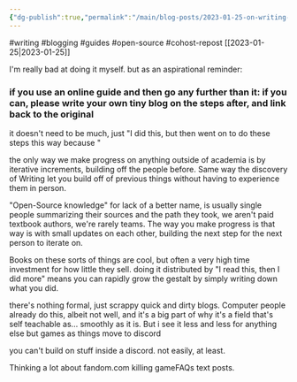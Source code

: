 ```yaml
---
{"dg-publish":true,"permalink":"/main/blog-posts/2023-01-25-on-writing-things-down-when-you-go-off-the-edge-of-a-guide-or-tutorial/","noteIcon":"","created":"2023-08-09T16:50:09.456-04:00","updated":"2023-10-06T22:46:50.107-04:00"}
---
```


#writing #blogging #guides #open-source #cohost-repost
[[2023-01-25\|2023-01-25]]

I'm really bad at doing it myself. but as an aspirational reminder:

### if you use an online guide and then go any further than it: if you can, please write your own tiny blog on the steps after, and link back to the original

it doesn't need to be much, just "I did this, but then went on to do these steps this way because "

the only way we make progress on anything outside of academia is by iterative increments, building off the people before. Same way the discovery of Writing let you build off of previous things without having to experience them in person.

"Open-Source knowledge" for lack of a better name, is usually single people summarizing their sources and the path they took, we aren't paid textbook authors, we're rarely teams. The way you make progress is that way is with small updates on each other, building the next step for the next person to iterate on.

Books on these sorts of things are cool, but often a very high time investment for how little they sell. doing it distributed by "I read this, then I did more" means you can rapidly grow the gestalt by simply writing down what you did.

there's nothing formal, just scrappy quick and dirty blogs. Computer people already do this, albeit not well, and it's a big part of why it's a field that's self teachable as... smoothly as it is. But i see it less and less for anything else but games as things move to discord

you can't build on stuff inside a discord. not easily, at least.

Thinking a lot about fandom.com killing gameFAQs text posts.
